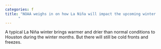 ```yaml
---
categories: f
title: "NOAA weighs in on how La Niña will impact the upcoming winter
      "
---
```

A typical La Niña winter brings warmer and drier than normal conditions to Houston during the winter months. But there will still be cold fronts and freezes.
      